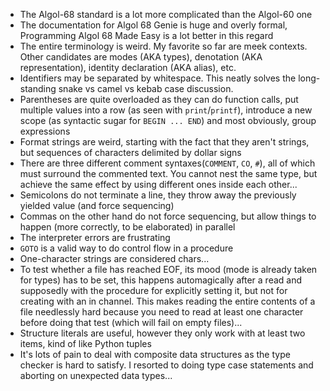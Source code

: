 - The Algol-68 standard is a lot more complicated than the Algol-60
  one
- The documentation for Algol 68 Genie is huge and overly formal,
  Programming Algol 68 Made Easy is a lot better in this regard
- The entire terminology is weird. My favorite so far are meek
  contexts.  Other candidates are modes (AKA types), denotation (AKA
  representation), identity declaration (AKA alias), etc.
- Identifiers may be separated by whitespace. This neatly solves the
  long-standing snake vs camel vs kebab case discussion.
- Parentheses are quite overloaded as they can do function calls, put
  multiple values into a row (as seen with `print`/`printf`),
  introduce a new scope (as syntactic sugar for `BEGIN ... END`) and
  most obviously, group expressions
- Format strings are weird, starting with the fact that they aren't
  strings, but sequences of characters delimited by dollar signs
- There are three different comment syntaxes(`COMMENT`, `CO`, `#`),
  all of which must surround the commented text.  You cannot nest the
  same type, but achieve the same effect by using different ones
  inside each other...
- Semicolons do not terminate a line, they throw away the previously
  yielded value (and force sequencing)
- Commas on the other hand do not force sequencing, but allow things
  to happen (more correctly, to be elaborated) in parallel
- The interpreter errors are frustrating
- `GOTO` is a valid way to do control flow in a procedure
- One-character strings are considered chars...
- To test whether a file has reached EOF, its mood (mode is already
  taken for types) has to be set, this happens automagically after a
  read and supposedly with the procedure for explicitly setting it,
  but not for creating with an in channel.  This makes reading the
  entire contents of a file needlessly hard because you need to read
  at least one character before doing that test (which will fail on
  empty files)...
- Structure literals are useful, however they only work with at least
  two items, kind of like Python tuples
- It's lots of pain to deal with composite data structures as the type
  checker is hard to satisfy.  I resorted to doing type case
  statements and aborting on unexpected data types...
